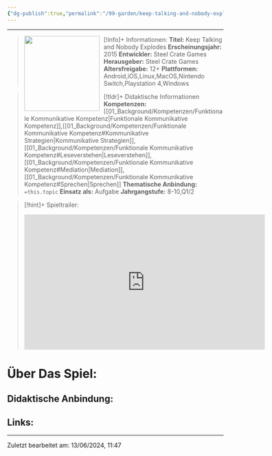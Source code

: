 ```yaml
---
{"dg-publish":true,"permalink":"/99-garden/keep-talking-and-nobody-explodes/","noteIcon":"1"}
---
```


---
>[!info]+ Informationen:
><img src="https://images.igdb.com/igdb/image/upload/t_cover_big/aykvlxlmax2rcvljwkqn.webp" style="float:left;height:175px;padding-right:10px">**Titel:** Keep Talking and Nobody Explodes
>**Erscheinungsjahr:** 2015
>**Entwickler:** Steel Crate Games
>**Herausgeber:** Steel Crate Games
>**Altersfreigabe:** 12+
>**Plattformen:** Android,iOS,Linux,MacOS,Nintendo Switch,Playstation 4,Windows

>[!tldr]+ Didaktische Informationen
>**Kompetenzen:** [[01_Background/Kompetenzen/Funktionale Kommunikative Kompetenz\|Funktionale Kommunikative Kompetenz]],[[01_Background/Kompetenzen/Funktionale Kommunikative Kompetenz#Kommunikative Strategien\|Kommunikative Strategien]],[[01_Background/Kompetenzen/Funktionale Kommunikative Kompetenz#Leseverstehen\|Leseverstehen]],[[01_Background/Kompetenzen/Funktionale Kommunikative Kompetenz#Mediation\|Mediation]],[[01_Background/Kompetenzen/Funktionale Kommunikative Kompetenz#Sprechen\|Sprechen]]
>**Thematische Anbindung:** `=this.topic`
>**Einsatz als:** Aufgabe
>**Jahrgangstufe:** 8-10,Q1/2

>[!hint]+ Spieltrailer:
><iframe width="560" height="315" src="https://www.youtube.com/embed/2Ba34RcTmt0?si=IeHcTJa9malui9Xr" title="YouTube video player" frameborder="0" allow="accelerometer; autoplay; clipboard-write; encrypted-media; gyroscope; picture-in-picture; web-share" referrerpolicy="strict-origin-when-cross-origin" allowfullscreen></iframe>


# Über Das Spiel:

## Didaktische Anbindung:

## Links:

---
Zuletzt bearbeitet am: 13/06/2024, 11:47